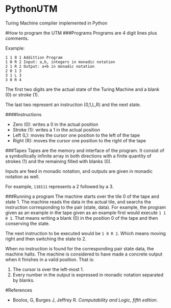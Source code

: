 # PythonUTM
Turing Machine compiler implemented in Python

#How to program the UTM
###Programs
Programs are 4 digit lines plus comments.

Example:

    1 1 0 1 Addittion Program
    1 0 R 2 Input: a,b, integers in monadic notation
    2 1 R 2 Output: a+b in monadic notation
    2 0 1 3
    3 1 L 3
    3 0 R 4

The first two digits are the actual state of the Turing Machine and a blank (0) or stroke (1).

The last two represent an instruction (0,1,L,R) and the next state.

####Instructions
* Zero (0): writes a 0 in the actual position
* Stroke (1): writes a 1 in the actual position
* Left (L): moves the cursor one position to the left of the tape
* Right (R): moves the cursor one position to the right of the tape

###Tapes
Tapes are the memory and interface of the program. It consist of a symbollically infinite array in both directions with a finite quantity of strokes (1) and the remaining filled with blanks (0).

Inputs are feed in monadic notation, and outputs are given in monadic notation as well.

For example, `110111` represents a 2 followed by a 3.

###Running a program
The machine starts over the tile 0 of the tape and state 1.
The machine reads the data in the actual tile, and searchs the instruction corresponding to the pair (state, data).
For example, the program given as an example in the tape given as an example first would execute `1 1 0 1`.
That means writing a blank (0) in the position 0 of the tape and then conserving the state.

The next instruction to be executed would be `1 0 R 2`. Which means moving right and then switching the state to 2.

When no instruction is found for the corresponding pair state data, the machine halts.
The machine is considered to have made a concrete output when it finishes in a valid position. That is:
1. The cursor is over the left-most 1.
2. Every number in the output is expressed in monadic notation separated by blanks.

#References
* Boolos, G, Burges J, Jeffrey R. *Computability and Logic, fifth edition*.
